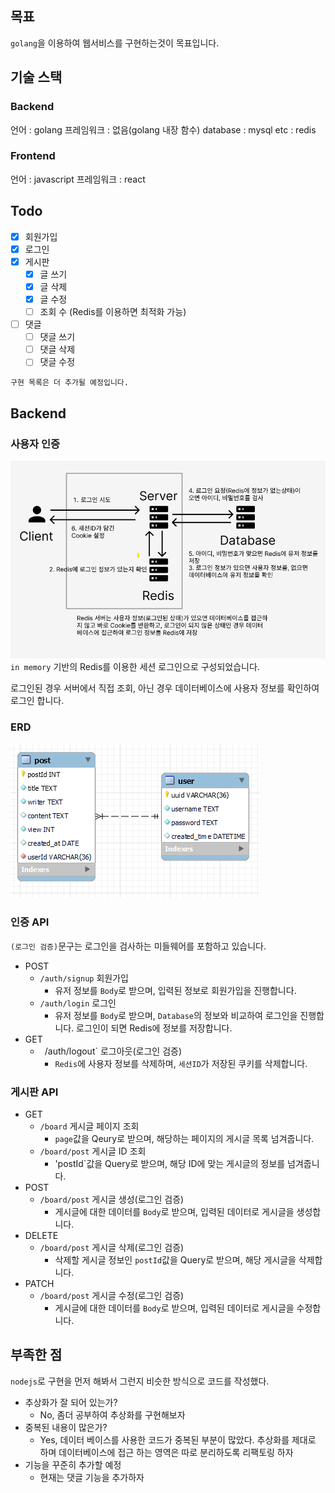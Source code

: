 ## 목표
`golang`을 이용하여 웹서비스를 구현하는것이 목표입니다.


## 기술 스택
### Backend
언어 : golang
프레임워크 : 없음(golang 내장 함수)
database : mysql
etc : redis

### Frontend
언어 : javascript
프레임워크 : react

## Todo
- [X] 회원가입
- [X] 로그인
- [X] 게시판
  - [X] 글 쓰기
  - [X] 글 삭제
  - [X] 글 수정
  - [ ] 조회 수 (Redis를 이용하면 최적화 가능)
- [ ] 댓글
  - [ ] 댓글 쓰기
  - [ ] 댓글 삭제
  - [ ] 댓글 수정
  
`구현 목록은 더 추가될 예정입니다.`

## Backend
### 사용자 인증
![img.png](readmeImage/auth.png)
`in memory` 기반의 Redis를 이용한 세션 로그인으로 구성되었습니다.

로그인된 경우 서버에서 직접 조회, 아닌 경우 데이터베이스에 사용자 정보를 확인하여 로그인 합니다.

### ERD
![img.png](readmeImage/erd.png)

### 인증 API
`(로그인 검증)`문구는 로그인을 검사하는 미들웨어를 포함하고 있습니다.
- POST
  - `/auth/signup` 회원가입
    - 유저 정보를 `Body`로 받으며, 입력된 정보로 회원가입을 진행합니다.
  - `/auth/login` 로그인
    - 유저 정보를 `Body`로 받으며, `Database`의 정보와 비교하여 로그인을 진행합니다. 로그인이 되면 Redis에 정보를 저장합니다.
- GET
  - ` `/auth/logout` 로그아웃(로그인 검증)
    - `Redis`에 사용자 정보를 삭제하며, `세션ID`가 저장된 쿠키를 삭제합니다.

### 게시판 API
- GET
  - `/board` 게시글 페이지 조회
    - `page`값을 Qeury로 받으며, 해당하는 페이지의 게시글 목록 넘겨줍니다.
  - `/board/post` 게시글 ID 조회
    - 'postId`값을 Query로 받으며, 해당 ID에 맞는 게시글의 정보를 넘겨줍니다.
- POST
  - `/board/post` 게시글 생성(로그인 검증)
    - 게시글에 대한 데이터를 `Body`로 받으며, 입력된 데이터로 게시글을 생성합니다.
- DELETE
  - `/board/post` 게시글 삭제(로그인 검증)
    - 삭제할 게시글 정보인 `postId`값을 Query로 받으며, 해당 게시글을 삭제합니다.
- PATCH
  - `/board/post` 게시글 수정(로그인 검증)
    - 게시글에 대한 데이터를 `Body`로 받으며, 입력된 데이터로 게시글을 수정합니다.

## 부족한 점
`nodejs`로 구현을 먼저 해봐서 그런지 비슷한 방식으로 코드를 작성했다.

- 추상화가 잘 되어 있는가?
  - No, 좀더 공부하여 추상화를 구현해보자
- 중복된 내용이 많은가?
  - Yes, 데이터 베이스를 사용한 코드가 중복된 부분이 많았다. 추상화를 제대로 하며 데이터베이스에 접근 하는 영역은 따로 분리하도록 리팩토링 하자
- 기능을 꾸준히 추가할 예정
  - 현재는 댓글 기능을 추가하자